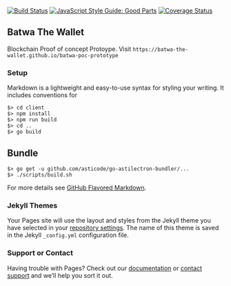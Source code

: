 [![Build Status](https://travis-ci.org/batwa-the-wallet/batwa-poc-prototype.png?branch=master)](https://travis-ci.org/Batwa-the-wallet/batwa-poc-prototype)
[![JavaScript Style Guide: Good Parts](https://img.shields.io/badge/code%20style-goodparts-brightgreen.svg?style=flat)](https://github.com/dwyl/goodparts "JavaScript The Good Parts")
[![Coverage Status](https://coveralls.io/repos/Batwa-the-wallet/batwa-poc-prototype/badge.svg?branch=master)](https://coveralls.io/r/Batwa-the-wallet/batwa-poc-prototype?branch=master)


## Batwa The Wallet

Blockchain Proof of concept Protoype. Visit ```https://batwa-the-wallet.github.io/batwa-poc-prototype```

### Setup

Markdown is a lightweight and easy-to-use syntax for styling your writing. It includes conventions for

```
$> cd client
$> npm install
$> npm run build
$> cd ..
$> go build
```
## Bundle

```
$> go get -u github.com/asticode/go-astilectron-bundler/...
$> ./scripts/build.sh
```
For more details see [GitHub Flavored Markdown](https://guides.github.com/features/mastering-markdown/).

### Jekyll Themes

Your Pages site will use the layout and styles from the Jekyll theme you have selected in your [repository settings](https://github.com/Batwa-the-wallet/batwa-the-wallet/settings). The name of this theme is saved in the Jekyll `_config.yml` configuration file.

### Support or Contact

Having trouble with Pages? Check out our [documentation](https://help.github.com/categories/github-pages-basics/) or [contact support](https://github.com/contact) and we’ll help you sort it out.
